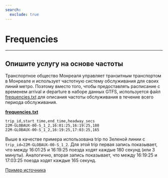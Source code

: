 ```yaml
---
search:
  exclude: true
---
```


# Frequencies

<hr/>

## Опишите услугу на основе частоты

Транспортное общество Монреаля управляет транзитным транспортом в Монреале и использует частотную систему обслуживания для своих линий метро. Поэтому вместо того, чтобы предоставлять расписание с временем arrival и departure в наборе данных GTFS, используется файл [frequencies.txt](../../reference/#frequenciestxt) для описания частоты обслуживания в течение всего периода обслуживания.

[**frequencies.txt**](../../reference/#frequenciestxt)

    trip_id,start_time,end_time,headway_secs
    22M-GLOBAUX-00-S_1_2,16:01:25,16:19:25,180
    22M-GLOBAUX-00-S_1_2,16:19:25,17:03:25,165

Выше в качестве примера использована trip по Зеленой линии с `trip_id=22M-GLOBAUX-00-S_1_2`. Для этой trip первая запись показывает, что между 16:01:25 и 16:19:25 поезда ходят каждые 180 секунд (или 3 минуты). Аналогично, вторая запись показывает, что между 16:19:25 и 17:03:25 поезда ходят каждые 165 секунд.

[Пример источника](https://www.stm.info/en/about/developers)
